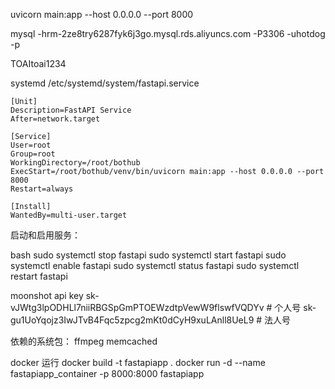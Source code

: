 uvicorn main:app --host 0.0.0.0 --port 8000

mysql -hrm-2ze8try6287fyk6j3go.mysql.rds.aliyuncs.com -P3306 -uhotdog -p

TOAItoai1234

systemd /etc/systemd/system/fastapi.service
```
[Unit]
Description=FastAPI Service
After=network.target

[Service]
User=root
Group=root
WorkingDirectory=/root/bothub
ExecStart=/root/bothub/venv/bin/uvicorn main:app --host 0.0.0.0 --port 8000
Restart=always

[Install]
WantedBy=multi-user.target
```

启动和启用服务：

bash
sudo systemctl stop fastapi
sudo systemctl start fastapi
sudo systemctl enable fastapi
sudo systemctl status fastapi
sudo systemctl restart fastapi

moonshot api key
sk-vJWtg3lpODHLl7niiRBGSpGmPTOEWzdtpVewW9flswfVQDYv # 个人号
sk-gu1UoYqojz3IwJTvB4Fqc5zpcg2mKt0dCyH9xuLAnll8UeL9 # 法人号

依赖的系统包：
ffmpeg
memcached

docker 运行
docker build -t fastapiapp .
docker run -d --name fastapiapp_container -p 8000:8000 fastapiapp

